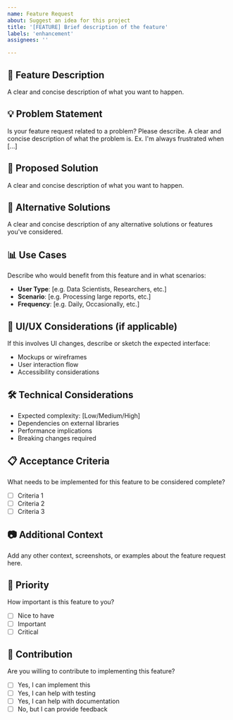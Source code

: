```yaml
---
name: Feature Request
about: Suggest an idea for this project
title: '[FEATURE] Brief description of the feature'
labels: 'enhancement'
assignees: ''

---
```


## 🚀 Feature Description
A clear and concise description of what you want to happen.

## 💡 Problem Statement
Is your feature request related to a problem? Please describe.
A clear and concise description of what the problem is. Ex. I'm always frustrated when [...]

## 🎯 Proposed Solution
A clear and concise description of what you want to happen.

## 🔄 Alternative Solutions
A clear and concise description of any alternative solutions or features you've considered.

## 📊 Use Cases
Describe who would benefit from this feature and in what scenarios:
- **User Type**: [e.g. Data Scientists, Researchers, etc.]
- **Scenario**: [e.g. Processing large reports, etc.]
- **Frequency**: [e.g. Daily, Occasionally, etc.]

## 🎨 UI/UX Considerations (if applicable)
If this involves UI changes, describe or sketch the expected interface:
- Mockups or wireframes
- User interaction flow
- Accessibility considerations

## 🛠️ Technical Considerations
- Expected complexity: [Low/Medium/High]
- Dependencies on external libraries
- Performance implications
- Breaking changes required

## 📋 Acceptance Criteria
What needs to be implemented for this feature to be considered complete?
- [ ] Criteria 1
- [ ] Criteria 2
- [ ] Criteria 3

## 📷 Additional Context
Add any other context, screenshots, or examples about the feature request here.

## 🎯 Priority
How important is this feature to you?
- [ ] Nice to have
- [ ] Important
- [ ] Critical

## 🤝 Contribution
Are you willing to contribute to implementing this feature?
- [ ] Yes, I can implement this
- [ ] Yes, I can help with testing
- [ ] Yes, I can help with documentation
- [ ] No, but I can provide feedback
